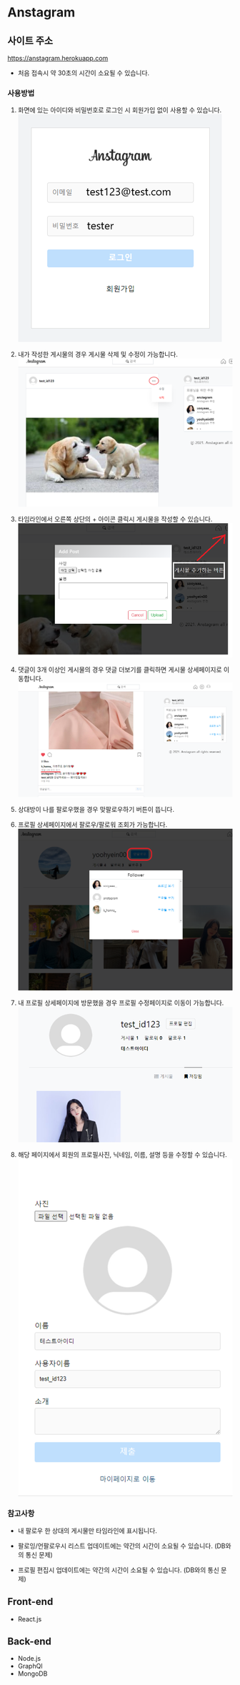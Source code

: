 # Anstagram

## 사이트 주소

<https://anstagram.herokuapp.com>

- 처음 접속시 약 30초의 시간이 소요될 수 있습니다.

### 사용방법

1. 화면에 있는 아이디와 비밀번호로 로그인 시 회원가입 없이 사용할 수 있습니다.
   ![Login](./readmeImg/login.png)

2. 내가 작성한 게시물의 경우 게시물 삭제 및 수정이 가능합니다.
   ![TimelineMy](./readmeImg/timeline_my_post.png)

3. 타임라인에서 오른쪽 상단의 + 아이콘 클릭시 게시물을 작성할 수 있습니다.
   ![AddPost](./readmeImg/add_post.png)

4. 댓글이 3개 이상인 게시물의 경우 댓글 더보기를 클릭하면 게시물 상세페이지로 이동합니다.
   ![MovePostDetail](./readmeImg/timeline.png)

5. 상대방이 나를 팔로우했을 경우 맞팔로우하기 버튼이 뜹니다.
6. 프로필 상세페이지에서 팔로우/팔로워 조회가 가능합니다.
   ![ProfileDetail](./readmeImg/profile_detail.png)

7. 내 프로필 상세페이지에 방문했을 경우 프로필 수정페이지로 이동이 가능합니다.
   ![ProfileEditBtn](./readmeImg/edit_profile_btn.png)

8. 해당 페이지에서 회원의 프로필사진, 닉네임, 이름, 설명 등을 수정할 수 있습니다.
   ![ProfileEditPage](./readmeImg/edit_profile.png)

### 참고사항

- 내 팔로우 한 상대의 게시물만 타임라인에 표시됩니다.

- 팔로잉/언팔로우시 리스트 업데이트에는 약간의 시간이 소요될 수 있습니다. (DB와의 통신 문제)

- 프로필 편집시 업데이트에는 약간의 시간이 소요될 수 있습니다. (DB와의 통신 문제)

## Front-end

- React.js

## Back-end

- Node.js
- GraphQl
- MongoDB
